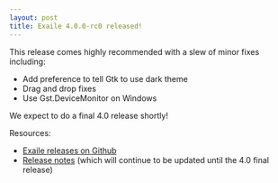 ```yaml
---
layout: post
title: Exaile 4.0.0-rc0 released!
---
```


This release comes highly recommended with a slew of minor fixes including:

* Add preference to tell Gtk to use dark theme
* Drag and drop fixes
* Use Gst.DeviceMonitor on Windows

We expect to do a final 4.0 release shortly!

Resources:

* [Exaile releases on Github](https://github.com/exaile/exaile/releases)
* [Release notes](https://github.com/exaile/exaile/wiki/Exaile-4.0-release-notes) (which will continue to be updated until the 4.0 final release)

